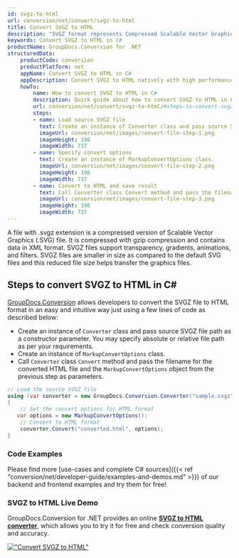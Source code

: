 ```yaml
---
id: svgz-to-html
url: conversion/net/convert/svgz-to-html
title: Convert SVGZ to HTML
description: "SVGZ format represents Compressed Scalable Vector Graphics File with .svgz extension. Learn how to convert SVGZ to HTML file programmatically in C# language using GroupDocs.Conversion for .NET library."
keywords: Convert SVGZ to HTML in C#
productName: GroupDocs.Conversion for .NET
structuredData:
    productCode: conversion
    productPlatform: net
    appName: Convert SVGZ to HTML in C#
    appDescription: Convert SVGZ to HTML natively with high performance using C# language and server side GroupDocs.Conversion for .NET APIs, without the use of any software like Microsoft or Open Office.
    howTo:
        name: How to convert SVGZ to HTML in C# 
        description: Quick guide about how to convert SVGZ to HTML in C# with high performance and accuracy.
        url: conversion/net/convert/svgz-to-html/#steps-to-convert-svgz-to-html-in-c
        steps:
        - name: Load source SVGZ file 
          text: Create an instance of Converter class and pass source SVGZ file path as a constructor parameter. You may specify absolute or relative file path as per your requirements. 
          imageUrl: conversion/net/images/convert-file-step-1.png
          imageHeight: 196
          imageWidth: 737
        - name: Specify convert options 
          text: Create an instance of MarkupConvertOptions class.
          imageUrl: conversion/net/images/convert-file-step-2.png
          imageHeight: 196
          imageWidth: 737
        - name: Convert to HTML and save result 
          text: Call Converter class Convert method and pass the filename for the converted HTML file and the MarkupConvertOptions object from the previous step as parameters.
          imageUrl: conversion/net/images/convert-file-step-3.png
          imageHeight: 196
          imageWidth: 737
---
```


A file with .svgz extension is a compressed version of Scalable Vector Graphics (.SVG) file. It is compressed with gzip compression and contains data in XML format. SVGZ files support transparency, gradients, animations, and filters. SVGZ files are smaller in size as compared to the default SVG files and this reduced file size helps transfer the graphics files.

## Steps to convert SVGZ to HTML in C#

[GroupDocs.Conversion](https://products.groupdocs.com/conversion/net) allows developers to convert the SVGZ file to HTML format in an easy and intuitive way just using a few lines of code as described below:

* Create an instance of `Converter` class and pass source SVGZ file path as a constructor parameter. You may specify absolute or relative file path as per your requirements. 
* Create an instance of `MarkupConvertOptions` class.
* Call `Converter` class `Convert` method and pass the filename for the converted HTML file and the `MarkupConvertOptions` object from the previous step as parameters.

```csharp
// Load the source SVGZ file
using (var converter = new GroupDocs.Conversion.Converter("sample.svgz"))
{
    // Set the convert options for HTML format
   var options = new MarkupConvertOptions();
    // Convert to HTML format
    converter.Convert("converted.html", options);
}
```

### Code Examples

Please find more [use-cases and complete C# sources]({{< ref "conversion/net/developer-guide/examples-and-demos.md" >}}) of our backend and frontend examples and try them for free!

### SVGZ to HTML Live Demo

GroupDocs.Conversion for .NET provides an online [**SVGZ to HTML converter**](https://products.groupdocs.app/conversion/svgz-to-html), which allows you to try it for free and check conversion quality and accuracy.

[!["Convert SVGZ to HTML"](conversion/net/images/convert-to-html/convert-svgz-to-html.png)](https://products.groupdocs.app/conversion/svgz-to-html)